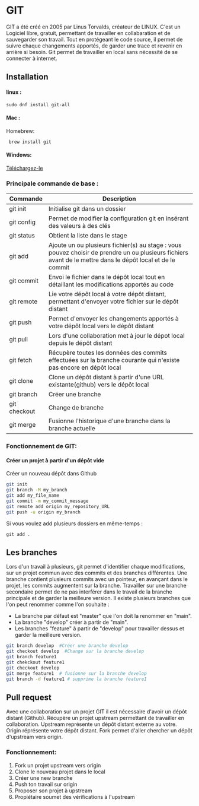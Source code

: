 # GIT
GIT a été créé en 2005 par Linus Torvalds, créateur de LINUX. 
C'est un Logiciel libre, gratuit, permettant de travailler en collabaration et de sauvegarder son travail. Tout en protégeant le code source, il permet de suivre chaque changements apportés, de garder une trace et revenir en arrière si besoin.
Git permet de travailler en local sans nécessité de se connecter à internet. 
  


## Installation
#### linux : 
```
sudo dnf install git-all
```
#### Mac : 
  Homebrew:
 ```
  brew install git
 ```
#### Windows: 
[Téléchargez-le](https://git-scm.com/download/win)

### Principale commande de base :

| Commande | Description |
| ---- | ---- |
| git init | Initialise git dans un dossier|
| git config| Permet de modifier la configuration git en insérant des valeurs à des clés |
| git status | Obtient la liste dans le stage|
| git add | Ajoute un ou plusieurs fichier(s) au stage : vous pouvez choisir de prendre un ou plusieurs fichiers avant de le mettre dans le dépôt local et de le commit|
| git commit | Envoi le fichier dans le dépôt local tout en détaillant les modifications apportés au code|
| git remote | Lie votre dépôt local à votre dépôt distant, permettant d'envoyer votre fichier sur le dépôt distant|
| git push | Permet d'envoyer les changements apportés à votre dépôt local vers le dépôt distant |
| git pull | Lors d'une collaboration met à jour le dépot local depuis le dépôt distant|
| git fetch | Récupère toutes les données des commits effectuées sur la branche courante qui n'existe pas encore en dépôt local |
| git clone | Clone un dépôt distant à partir d'une URL existante(github) vers le dépôt local |
| git branch | Créer une branche |
| git checkout | Change de branche |
| git merge | Fusionne l'historique d'une branche dans la branche actuelle|


### Fonctionnement de GIT:


#### Créer un projet à partir d'un dépôt vide
 Créer un nouveau dépôt dans Github
```sh
git init 
git branch -M my_branch
git add my_file_name
git commit -m my_commit_message
git remote add origin my_repository_URL
git push -u origin my_branch
```
Si vous voulez add plusieurs dossiers en même-temps :
```
git add .
```

## Les branches 
Lors d'un travail à plusieurs, git permet d'identifier chaque modifications, sur un projet commun avec des commits et des branches différentes.
Une branche contient plusieurs commits avec un pointeur, en avançant dans le projet, les commits augmentent sur la branche. 
Travailler sur une branche secondaire permet de ne pas interférer dans le travail de la branche principale et de garder la meilleure version.
Il existe plusieurs branches que l'on peut renommer comme l'on souhaite :  
- La branche par défaut est "master" que l'on doit la renommer en "main". 
- La branche "develop" créer à partir de "main".
- Les branches "feature" à partir de "develop" pour travailler dessus et garder la meilleure version. 
 

```sh
git branch develop  #Créer une branche develop
git checkout develop  #Change sur la branche develop
git branch feature1 
git chekckout feature1 
git checkout develop 
git merge feature1  # fusionne sur la branche develop
git branch -d feature1 # supprime la branche feature1
```

## Pull request
Avec une collaboration sur un projet GIT il est nécessaire d'avoir un dépôt distant (Github).
Récupère un projet upstream permettant de travailler en collaboration.
Upstream représente un dépôt distant externe au votre.
Origin réprésente votre dépôt distant.
Fork permet d'aller chercher un dépôt d'upstream vers origin.

### Fonctionnement:
1) Fork un projet upstream vers origin
2) Clone le nouveau projet dans le local
3) Créer une new branche
4) Push ton travail sur origin
5) Proposer son projet à upstream
6) Propiétaire soumet des vérifications à l'upstream


